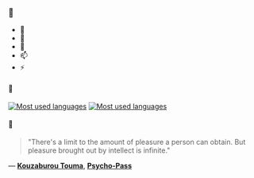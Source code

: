 ### 👋

- 🔭
- 🌱
- 💬
- 📫
- ⚡

#### 🧏

[![Most used languages](https://github-readme-stats-aynah.vercel.app/api/top-langs/?username=aynh&theme=solarized-dark&langs_count=6&layout=compact&hide_title=true)](https://github.com/anuraghazra/github-readme-stats#gh-dark-mode-only)
[![Most used languages](https://github-readme-stats-aynah.vercel.app/api/top-langs/?username=aynh&theme=solarized-light&langs_count=6&layout=compact&hide_title=true)](https://github.com/anuraghazra/github-readme-stats#gh-light-mode-only)

#### 💬

> "There's a limit to the amount of pleasure a person can obtain. But pleasure brought out by intellect is infinite."

&mdash; [**Kouzaburou Touma**](https://myanimelist.net/character.php?q=Kouzaburou%20Touma&cat=character), [**Psycho-Pass**](https://myanimelist.net/search/all?q=Psycho-Pass&cat=all)
